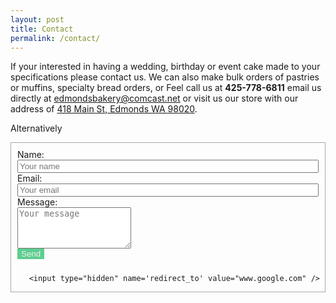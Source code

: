 ```yaml
---
layout: post
title: Contact
permalink: /contact/
---
```

<style>
.contact-li {
    list-style: none;
}

.contact-input {
    width: 100%;
}

.contact-input:focus {
    outline:none;
    border-bottom: 1px solid #37c376;
}

.contact-label {
    display: block;
}

ul.contact-ul {
    margin: 0;
    padding: 10px;
}

 #submit {

    background-color: #37c376;
    opacity: 0.8;
    color: #eee;
    border: none;

}

#submit:hover {
    opacity: 1;
    cursor: pointer;
} 


#contact-form {
    border: 1px solid #aaa;
    margin-bottom: 1em;
}

</style>

If your interested in having a wedding, birthday or event cake made to your specifications please contact us. We can also make bulk orders of pastries or muffins, specialty bread orders, or   Feel call us at **425-778-6811** email us directly at edmondsbakery@comcast.net or visit us our store with our address of [418 Main St, Edmonds WA 98020](https://goo.gl/maps/cuFcTX9jG9z).

Alternatively

<form id="contact-form" class="form" action="https://formspree.io/{{site.email}}" method="POST" enctype="multipart/form-data">
        <ul class="contact-ul">
            <li class="contact-li">
                <label class="contact-label" for="name">Name:</label>
                <input type="text" placeholder="Your name" id="name" class="contact-input" name="name" tabindex="1"/>
            </li>
            <li class="contact-li">
                <label class="contact-label" for="email">Email:</label>
                <input type="email" placeholder="Your email" id="email" class="contact-input" name="email" tabindex="2"/>
            </li>
            <li class="contact-li">
                <label class="contact-label" for="message">Message:</label>
                <textarea class="contact-textarea" placeholder="Your message" class="contact-input" rows="4" id="message" name="message" tabindex="3"></textarea>
            </li>
            <input class="button" type="submit" value="Send" id="submit"/>
        </ul>
        
        <input type="hidden" name='redirect_to' value="www.google.com" />
        
</form>